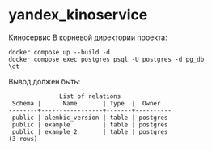 # yandex_kinoservice
Киносервис
В корневой директории проекта:
```
docker compose up --build -d
docker compose exec postgres psql -U postgres -d pg_db
\dt
```
Вывод должен быть:
```
              List of relations
 Schema |      Name       | Type  |  Owner
--------+-----------------+-------+----------
 public | alembic_version | table | postgres
 public | example         | table | postgres
 public | example_2       | table | postgres
(3 rows)
```
